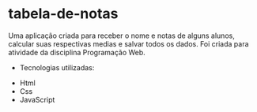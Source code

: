 # tabela-de-notas
Uma aplicação criada para receber o nome e notas de alguns alunos, calcular suas respectivas medias e salvar todos os dados.
Foi criada para atividade da disciplina Programação Web. 

* Tecnologias utilizadas:
- Html
- Css
- JavaScript

